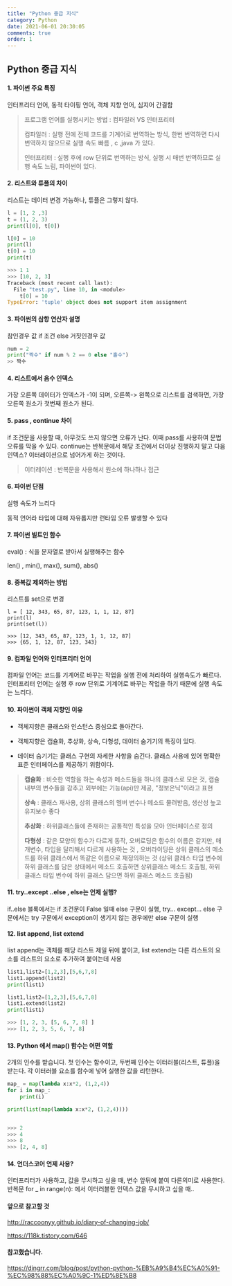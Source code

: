 ```yaml
---
title: "Python 중급 지식"
category: Python
date: 2021-06-01 20:30:05
comments: true
order: 1
---
```




## Python 중급 지식

#### 1. 파이썬 주요 특징

인터프리터 언어, 동적 타이핑 언어, 객체 지향 언어, 심지어 간결함

> 프로그램 언어를 실행시키는 방법 : 컴파일러 VS 인터프리터
>
> 컴파일러 : 실행 전에 전체 코드를 기계어로 번역하는 방식, 한번 번역하면 다시 번역하지 않으므로 실행 속도 빠름 , c ,java 가 있다.
>
> 인터프리터 : 실행 후에 row 단위로 번역하는 방식,  실행 시 매번 번역하므로 실행 속도 느림, 파이썬이 있다.

#### 2. 리스트와 튜플의 차이

리스트는 데이터 변경 가능하나, 튜플은 그렇지 않다.

~~~python
l = [1, 2 ,3]
t = (1, 2, 3)
print(l[0], t[0])

l[0] = 10
print(l)
t[0] = 10
print(t)

>>> 1 1
>>> [10, 2, 3]
Traceback (most recent call last):
  File "test.py", line 10, in <module>
    t[0] = 10
TypeError: 'tuple' object does not support item assignment
~~~

#### 3. 파이썬의 삼항 연산자 설명

참인경우 값 if 조건 else 거짓인경우 값

~~~python
num = 2
print("짝수" if num % 2 == 0 else "홀수")
>> 짝수
~~~

#### 4. 리스트에서 음수 인덱스

가장 오른쪽 데이터가 인덱스가 -1이 되며,  오른쪽-> 왼쪽으로 리스트를 검색하면, 가장 오른쪽 원소가 첫번째 원소가 된다.

#### 5. pass , continue 차이

if 조건문을 사용할 때, 아무것도 쓰지 않으면 오류가 난다. 이때 pass를 사용하여 문법 오류를 막을 수 있다. continue는 반복문에서 해당 조건에서 더이상 진행하지 말고 다음 인덱스? 이터레이션으로 넘어가게 하는 것이다. 

> 이터레이션 : 반복문을 사용해서 원소에 하나하나 접근

#### 6. 파이썬 단점

실행 속도가 느리다

동적 언어라 타입에 대해 자유롭지만 런타임 오류 발생할 수 있다

#### 7. 파이썬 빌트인 함수

eval() : 식을 문자열로 받아서 실행해주는 함수

len() , min(), max(), sum(), abs()

#### 8. 중복값 제외하는 방법

리스트를 set으로 변경

~~~
l = [ 12, 343, 65, 87, 123, 1, 1, 12, 87]
print(l)
print(set(l))

>>> [12, 343, 65, 87, 123, 1, 1, 12, 87]
>>> {65, 1, 12, 87, 123, 343}
~~~

#### 9. 컴파일 언어와 인터프리터 언어

컴파일 언어는 코드를 기계어로 바꾸는 작업을 실행 전에 처리하여 실행속도가 빠르다. 인터프리터 언어는 실행 후 row 단위로 기계어로 바꾸는 작업을 하기 때문에 실행 속도는 느리다.

#### 10. 파이썬이 객체 지향인 이유

- 객체지향은 클래스와 인스턴스 중심으로 돌아간다.

- 객체지향은 캡슐화, 추상화, 상속, 다형성, 데이터 숨기기의 특징이 있다.

- 데이터 숨기기는 클래스 구현의 자세한 사항을 숨긴다. 클래스 사용에 있어 명확한 표준 인터페이스를 제공하기 위함이다.

>**캡슐화** : 비슷한 역할을 하는 속성과 메소드들을 하나의 클래스로 모은 것, 캡슐 내부의 변수들을 감추고 외부에는 기능(api)만 제공, "정보은닉"이라고 표현
>
>**상속** : 클래스 재사용, 상위 클래스의 멤버 변수나 메소드 물려받음, 생산성 높고 유지보수 좋다
>
>**추상화** : 하위클래스들에 존재하는 공통적인 특성을 모아 인터페이스로 정의
>
>**다형성** : 같은 모양의 함수가 다르게 동작, 오버로딩은 함수의 이름은 같지만, 매개변수, 타입을 달리해서 다르게 사용하는 것 , 오버라이딩은 상위 클래스의 메소드를 하위 클래스에서 똑같은 이름으로 재정의하는 것 (상위 클래스 타입 변수에 하위 클래스를 담은 상태에서 메소드 호출하면 상위클래스 메소드 호출됨, 하위 클래스 타입 변수에 하위 클래스 담으면 하위 클래스 메소드 호출됨)

#### 11. try..except ..else , else는 언제 실행?

if..else 블록에서는 if 조건문이 False 일때 else 구문이 실행,  try... except... else 구문에서는 try 구문에서 exception이 생기지 않는 경우에만 else 구문이 실행

#### 12. list append, list extend

list append는 객체를 해당 리스트 제일 뒤에 붙이고, list extend는 다른 리스트의 요소를 리스트의 요소로 추가하여 붙이는데 사용

~~~python
list1,list2=[1,2,3],[5,6,7,8]
list1.append(list2)
print(list1)

list1,list2=[1,2,3],[5,6,7,8]
list1.extend(list2)
print(list1)

>>> [1, 2, 3, [5, 6, 7, 8] ]
>>> [1, 2, 3, 5, 6, 7, 8]
~~~

#### 13. **Python 에서 map() 함수는 어떤 역할**

2개의 인수를 받습니다. 첫 인수는 함수이고, 두번째 인수는 이터러블(리스트, 튜플)을 받는다.  각 이터러블 요소를 함수에 넣어 실행한 값을 리턴한다.

~~~python
map_ = map(lambda x:x*2, (1,2,4))
for i in map_:
    print(i)

print(list(map(lambda x:x*2, (1,2,4))))


>>> 2
>>> 4
>>> 8
>>> [2, 4, 8]
~~~

#### 14. 언더스코어 언제 사용?

인터프리터가 사용하고, 값을 무시하고 싶을 때, 변수 앞뒤에 붙여 다른의미로 사용한다. 반복문 for _ in range(n): 에서 이터러블한 인덱스 값을 무시하고 싶을 때..



#### 앞으로 참고할 것

http://raccoonyy.github.io/diary-of-changing-job/

https://118k.tistory.com/646

#### 참고했습니다.

https://dingrr.com/blog/post/python-python-%EB%A9%B4%EC%A0%91-%EC%98%88%EC%A0%9C-1%ED%8E%B8